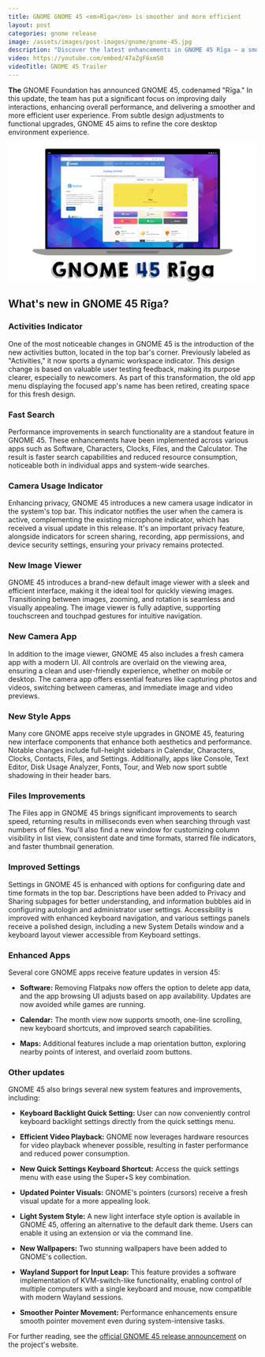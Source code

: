 ```yaml
---
title: GNOME GNOME 45 <em>Rīga</em> is smoother and more efficient
layout: post
categories: gnome release
image: /assets/images/post-images/gnome/gnome-45.jpg
description: "Discover the latest enhancements in GNOME 45 Rīga – a smoother, more efficient desktop experience with improved search, privacy features, and stylish app upgrades. Explore what's new!"
video: https://youtube.com/embed/47aZgF6xmS0
videoTitle: GNOME 45 Trailer
---
```


**The** GNOME Foundation has announced GNOME 45, codenamed "Rīga." In this update, the team has put a significant focus on improving daily interactions, enhancing overall performance, and delivering a smoother and more efficient user experience. From subtle design adjustments to functional upgrades, GNOME 45 aims to refine the core desktop environment experience.

![GNOME 45 featured image](/assets/images/post-images/gnome/gnome-45.jpg)

## What's new in GNOME 45 Rīga?

### Activities Indicator  
One of the most noticeable changes in GNOME 45 is the introduction of the new activities button, located in the top bar's corner. Previously labeled as "Activities," it now sports a dynamic workspace indicator. This design change is based on valuable user testing feedback, making its purpose clearer, especially to newcomers. As part of this transformation, the old app menu displaying the focused app's name has been retired, creating space for this fresh design.

### Fast Search  
Performance improvements in search functionality are a standout feature in GNOME 45. These enhancements have been implemented across various apps such as Software, Characters, Clocks, Files, and the Calculator. The result is faster search capabilities and reduced resource consumption, noticeable both in individual apps and system-wide searches.

### Camera Usage Indicator  
Enhancing privacy, GNOME 45 introduces a new camera usage indicator in the system's top bar. This indicator notifies the user when the camera is active, complementing the existing microphone indicator, which has received a visual update in this release. It's an important privacy feature, alongside indicators for screen sharing, recording, app permissions, and device security settings, ensuring your privacy remains protected.

### New Image Viewer  
GNOME 45 introduces a brand-new default image viewer with a sleek and efficient interface, making it the ideal tool for quickly viewing images. Transitioning between images, zooming, and rotation is seamless and visually appealing. The image viewer is fully adaptive, supporting touchscreen and touchpad gestures for intuitive navigation.

### New Camera App  
In addition to the image viewer, GNOME 45 also includes a fresh camera app with a modern UI. All controls are overlaid on the viewing area, ensuring a clean and user-friendly experience, whether on mobile or desktop. The camera app offers essential features like capturing photos and videos, switching between cameras, and immediate image and video previews.

### New Style Apps  
Many core GNOME apps receive style upgrades in GNOME 45, featuring new interface components that enhance both aesthetics and performance. Notable changes include full-height sidebars in Calendar, Characters, Clocks, Contacts, Files, and Settings. Additionally, apps like Console, Text Editor, Disk Usage Analyzer, Fonts, Tour, and Web now sport subtle shadowing in their header bars.

### Files Improvements  
The Files app in GNOME 45 brings significant improvements to search speed, returning results in milliseconds even when searching through vast numbers of files. You'll also find a new window for customizing column visibility in list view, consistent date and time formats, starred file indicators, and faster thumbnail generation.

### Improved Settings  
Settings in GNOME 45 is enhanced with options for configuring date and time formats in the top bar. Descriptions have been added to Privacy and Sharing subpages for better understanding, and information bubbles aid in configuring autologin and administrator user settings. Accessibility is improved with enhanced keyboard navigation, and various settings panels receive a polished design, including a new System Details window and a keyboard layout viewer accessible from Keyboard settings.

### Enhanced Apps  
Several core GNOME apps receive feature updates in version 45:

- **Software:** Removing Flatpaks now offers the option to delete app data, and the app browsing UI adjusts based on app availability. Updates are now avoided while games are running.
  
- **Calendar:** The month view now supports smooth, one-line scrolling, new keyboard shortcuts, and improved search capabilities.

- **Maps:** Additional features include a map orientation button, exploring nearby points of interest, and overlaid zoom buttons.

### Other updates
GNOME 45 also brings several new system features and improvements, including:

- **Keyboard Backlight Quick Setting:** User can now conveniently control keyboard backlight settings directly from the quick settings menu.
  
- **Efficient Video Playback:** GNOME now leverages hardware resources for video playback whenever possible, resulting in faster performance and reduced power consumption.

- **New Quick Settings Keyboard Shortcut:** Access the quick settings menu with ease using the Super+S key combination.

- **Updated Pointer Visuals:** GNOME's pointers (cursors) receive a fresh visual update for a more appealing look.

- **Light System Style:** A new light interface style option is available in GNOME 45, offering an alternative to the default dark theme. Users can enable it using an extension or via the command line.

- **New Wallpapers:** Two stunning wallpapers have been added to GNOME's collection.

- **Wayland Support for Input Leap:** This feature provides a software implementation of KVM-switch-like functionality, enabling control of multiple computers with a single keyboard and mouse, now compatible with modern Wayland sessions.

- **Smoother Pointer Movement:** Performance enhancements ensure smooth pointer movement even during system-intensive tasks.

For further reading, see the [official GNOME 45 release announcement](https://release.gnome.org/45/) on the project's website.